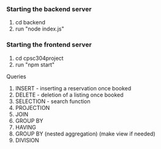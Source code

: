 
### Starting the backend server
1. cd backend
2. run "node index.js"

### Starting the frontend server
1. cd cpsc304project
2. run "npm start"

Queries
1. INSERT - inserting a reservation once booked
2. DELETE - deletion of a listing once booked
3. SELECTION - search function
4. PROJECTION
5. JOIN 
6. GROUP BY
7. HAVING
8. GROUP BY (nested aggregation) (make view if needed)
9. DIVISION